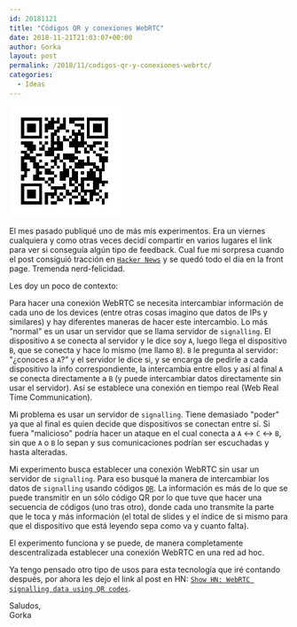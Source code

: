 ```yaml
---
id: 20181121
title: "Códigos QR y conexiones WebRTC"
date: 2018-11-21T21:03:07+00:00
author: Gorka
layout: post
permalink: /2018/11/codigos-qr-y-conexiones-webrtc/
categories:
  - Ideas
---
```

<img style="margin: auto;" src="/public/img/2018/11/webrtc-qr.png" alt="WebRTC QR" />

El mes pasado publiqué uno de más mis experimentos. Era un viernes cualquiera y como otras veces decidí compartir en varios lugares el link para ver si conseguía algún tipo de feedback. Cual fue mi sorpresa cuando el post consiguió tracción en [`Hacker News`](https://news.ycombinator.com/) y se quedó todo el día en la front page. Tremenda nerd-felicidad.

Les doy un poco de contexto:

Para hacer una conexión WebRTC se necesita intercambiar información de cada uno de los devices (entre otras cosas imagino que datos de IPs y similares) y hay diferentes maneras de hacer este intercambio. Lo más "normal" es un usar un servidor que se llama servidor de `signalling`. El dispositivo `A` se conecta al servidor y le dice soy `A`, luego llega el dispositivo `B`, que se conecta y hace lo mismo (me llamo `B`). `B` le pregunta al servidor: "¿conoces a `A`?" y el servidor le dice si, y se encarga de pedirle a cada dispositivo la info correspondiente, la intercambia entre ellos y así al final `A` se conecta directamente a `B` (y puede intercambiar datos directamente sin usar el servidor). Así se establece una conexión en tiempo real (Web Real Time Communication).

Mi problema es usar un servidor de `signalling`. Tiene demasiado "poder" ya que al final es quien decide que dispositivos se conectan entre sí. Si fuera "malicioso" podría hacer un ataque en el cual conecta a `A` <-> `C` <-> `B`, sin que `A` o `B` lo sepan y sus comunicaciones podrían ser escuchadas y hasta alteradas.

Mi experimento busca establecer una conexión WebRTC sin usar un servidor de `signalling`. Para eso busqué la manera de intercambiar los datos de `signalling` usando códigos [`QR`](https://en.wikipedia.org/wiki/QR_code). La información es más de lo que se puede transmitir en un sólo código QR por lo que tuve que hacer una secuencia de códigos (uno tras otro), donde cada uno transmite la parte que le toca y más información (el total de slides y el índice de si mismo para que el dispositivo que está leyendo sepa como va y cuanto falta).

El experimento funciona y se puede, de manera completamente descentralizada establecer una conexión WebRTC en una red ad hoc.

Ya tengo pensado otro tipo de usos para esta tecnología que iré contando después, por ahora les dejo el link al post en HN: [`Show HN: WebRTC signalling data using QR codes`](https://news.ycombinator.com/item?id=18201958).

Saludos,<br />
Gorka

